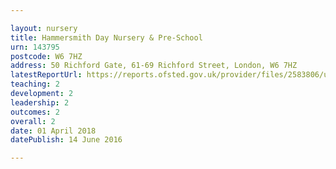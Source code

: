 ```yaml
---

layout: nursery
title: Hammersmith Day Nursery & Pre-School
urn: 143795
postcode: W6 7HZ
address: 50 Richford Gate, 61-69 Richford Street, London, W6 7HZ
latestReportUrl: https://reports.ofsted.gov.uk/provider/files/2583806/urn/143795.pdf
teaching: 2
development: 2
leadership: 2
outcomes: 2
overall: 2
date: 01 April 2018 
datePublish: 14 June 2016

---
```

